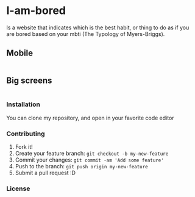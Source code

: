 # I-am-bored

Is a website that indicates which is the best habit, or thing to do as if you are bored based on your mbti (The Typology of Myers-Briggs). 


## Mobile
![]()


## Big screens
![]()

### Installation
You can clone my repository, and open in your favorite code editor

### Contributing
1. Fork it!
2. Create your feature branch: `git checkout -b my-new-feature`
3. Commit your changes: `git commit -am 'Add some feature'`
4. Push to the branch: `git push origin my-new-feature`
5. Submit a pull request :D

### License

